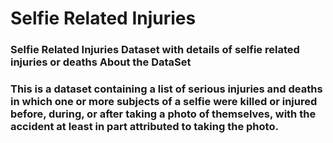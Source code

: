 # Selfie Related Injuries

### Selfie Related Injuries Dataset with details of selfie related injuries or deaths About the DataSet
### This is a dataset containing a list of serious injuries and deaths in which one or more subjects of a selfie were killed or injured before, during, or after taking a photo of themselves, with the accident at least in part attributed to taking the photo.
